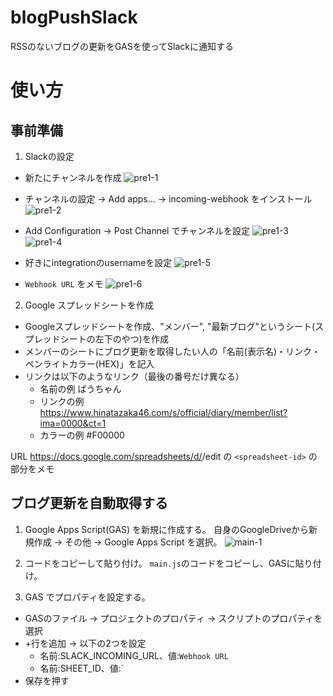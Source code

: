 # blogPushSlack

RSSのないブログの更新をGASを使ってSlackに通知する

# 使い方
## 事前準備
1. Slackの設定

- 新たにチャンネルを作成
![pre1-1](https://user-images.githubusercontent.com/23024426/61186254-2bb77e00-a69e-11e9-9a5b-95d381cc39ca.png)

- チャンネルの設定 → Add apps... → incoming-webhook をインストール
![pre1-2](https://user-images.githubusercontent.com/23024426/61186287-66b9b180-a69e-11e9-894f-b12813b8cb14.png)

- Add Configuration → Post Channel でチャンネルを設定
![pre1-3](https://user-images.githubusercontent.com/23024426/61186270-4e499700-a69e-11e9-8434-8bce454d64e7.png)
![pre1-4](https://user-images.githubusercontent.com/23024426/61186318-c7e18500-a69e-11e9-9460-85c367361069.png)

- 好きにintegrationのusernameを設定
![pre1-5](https://user-images.githubusercontent.com/23024426/61186330-e6478080-a69e-11e9-8c21-31c18632af77.png)

- `Webhook URL` をメモ
![pre1-6](https://user-images.githubusercontent.com/23024426/61186348-07a86c80-a69f-11e9-9887-8ae87f66c347.png)


2. Google スプレッドシートを作成
- Googleスプレッドシートを作成、"メンバー", "最新ブログ"というシート(スプレッドシートの左下のやつ)を作成
- メンバーのシートにブログ更新を取得したい人の「名前(表示名)・リンク・ペンライトカラー(HEX)」を記入
- リンクは以下のようなリンク（最後の番号だけ異なる）
  - 名前の例 ばうちゃん
  - リンクの例 https://www.hinatazaka46.com/s/official/diary/member/list?ima=0000&ct=1
  - カラーの例 #F00000

URL https://docs.google.com/spreadsheets/d/<spreadsheet-id>/edit の `<spreadsheet-id>` の部分をメモ


## ブログ更新を自動取得する
1. Google Apps Script(GAS) を新規に作成する。
自身のGoogleDriveから新規作成 → その他 → Google Apps Script を選択。
![main-1](https://user-images.githubusercontent.com/23024426/61186230-d4b1a900-a69d-11e9-9f59-15a40139dfe8.png)

2. コードをコピーして貼り付け。
`main.js`のコードをコピーし、GASに貼り付け。

3. GAS でプロパティを設定する。
- GASのファイル → プロジェクトのプロパティ → スクリプトのプロパティを選択
- +行を追加 → 以下の2つを設定
  - 名前:SLACK_INCOMING_URL、値:`Webhook URL`
  - 名前:SHEET_ID、値:`<spreadsheet-id>
- 保存を押す



